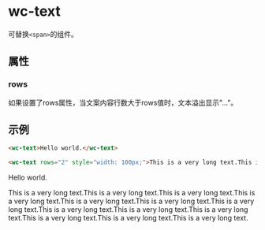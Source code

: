 # wc-text

可替换`<span>`的组件。

## 属性

### rows

如果设置了rows属性，当文案内容行数大于rows值时，文本溢出显示"..."。

## 示例

```html
<wc-text>Hello world.</wc-text>

<wc-text rows="2" style="width: 100px;">This is a very long text.This is a very long text.This is a very long text.This is a very long text.This is a very long text.This is a very long text.This is a very long text.This is a very long text.This is a very long text.This is a very long text.This is a very long text.This is a very long text.This is a very long text.</wc-text>
```

<wc-text>Hello world.</wc-text>

<wc-text rows="2" style="width: 100px;">This is a very long text.This is a very long text.This is a very long text.This is a very long text.This is a very long text.This is a very long text.This is a very long text.This is a very long text.This is a very long text.This is a very long text.This is a very long text.This is a very long text.This is a very long text.</wc-text>